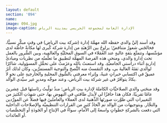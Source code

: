 ```yaml
---
layout: default
section: '094'
name:
image: 094.jpg
image-caption: الإدارة العامة لمجموعة الجريسي بمدينة الرياض
---
```

وقد أسند إليَّ والدي حفظه الله مهمَّةَ إدارة (شركة بيت الرياض) في وقتٍ مبكِّرٍ نسبيًّا، فخالجَني شعورٌ متناقضٌ؛ يراوحُ بين الرَّهبَةِ من إدارة شركة كُبرى لها مكانةٌ خاصَّة لدى مؤسِّسها، وتتمتَّع بثقةٍ عاليةٍ عند العُمَلاء في السوق المحليَّةِ والعالمية، وبين السُّرورِ بالعمل تحت إدارةِ والدي، ومنحي هذه الفرصةَ المهمَّة لتطبيقِ ما تعلَّمتُه من نظريات ومبادئَ إداريةٍ أثناء دراستي الجامعيَّةِ. وقد استعنتُ بالله وعزَمتُ على تحمُّلِ المسؤولية، شاكرًا لوالدي ثقتَهُ الغاليةَ بي، وقد التمَستُ منه النُّصحَ والتوجيهَ المستمرَّين، وكان لذلك أثرٌ عميقٌ في اكتسابي خبراتٍ غنيةً، وإثراء معرفتي بالسُّوق المحليةِ والخارجيةِ على نحوٍ لا يكادُ يتوافَرُ في غير شركة بيت الرياض، وعند موجِّه ومديرٍ غير سيِّدي الوالد.

وقد منحَني والدي الصلاحيَّاتِ الكاملةَ لإدارة بيتِ الرياض؛ منذُ تولَّيتُ رئاستَها قبل عِشرينَ عامًا تقريبًا، فكان هذا حافزًا لي لأبذل طاقتي في النهوضِ بها، حتى شهدَتِ الكثيرَ من التغييراتِ التي طوَّرت صورتَها الذِّهنيةَ لدى العملاء والعاملينَ فيها فضلاً عن المورِّدين والتجَّار. وبتوجيهات من الوالد تم اتِّخاذُ كثيرٍ من القرارات التنظيميَّة والإصلاحات الداخلية التي دفعت بالشركةِ خطواتٍ واسعةً إلى الأمامِ، سواءٌ في الإنتاجِ أو الجَودَةِ أو التخصُّصاتِ أو العائدات. 
